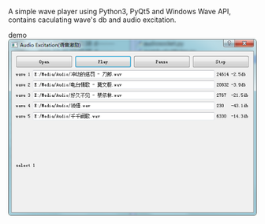 A simple wave player using Python3, PyQt5 and Windows Wave API, contains caculating wave's db and audio excitation.

demo
![demo](https://raw.githubusercontent.com/yinkaisheng/pyQt5_waveplayer/master/waveplayer.png)